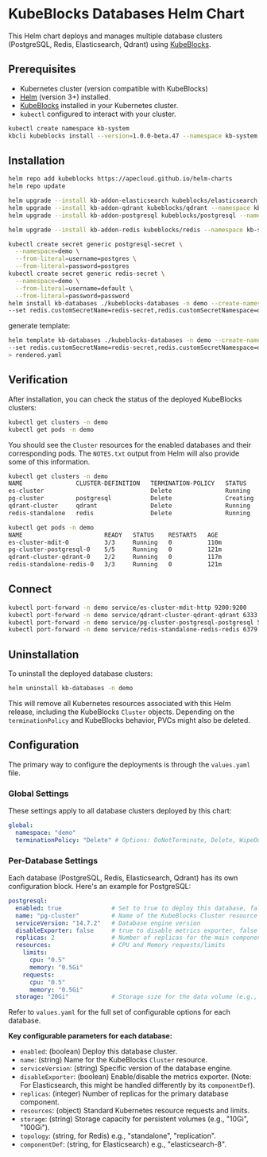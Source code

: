 # KubeBlocks Databases Helm Chart

This Helm chart deploys and manages multiple database clusters (PostgreSQL, Redis, Elasticsearch, Qdrant) using [KubeBlocks](https://kubeblocks.io/).

## Prerequisites

*   Kubernetes cluster (version compatible with KubeBlocks)
*   [Helm](https://helm.sh/docs/intro/install/) (version 3+) installed.
*   [KubeBlocks](https://kubeblocks.io/docs/preview/user_docs/installation) installed in your Kubernetes cluster.
*   `kubectl` configured to interact with your cluster.

```bash
kubectl create namespace kb-system
kbcli kubeblocks install --version=1.0.0-beta.47 --namespace kb-system
```


## Installation

```bash
helm repo add kubeblocks https://apecloud.github.io/helm-charts
helm repo update

helm upgrade --install kb-addon-elasticsearch kubeblocks/elasticsearch --namespace kb-system --version 1.0.0-alpha.0
helm upgrade --install kb-addon-qdrant kubeblocks/qdrant --namespace kb-system --version 1.0.0-alpha.0
helm upgrade --install kb-addon-postgresql kubeblocks/postgresql --namespace kb-system --version 1.0.0-alpha.0

helm upgrade --install kb-addon-redis kubeblocks/redis --namespace kb-system --version 1.0.0-alpha.0
```

```bash
kubectl create secret generic postgresql-secret \
  --namespace=demo \
  --from-literal=username=postgres \
  --from-literal=password=postgres
kubectl create secret generic redis-secret \
  --namespace=demo \
  --from-literal=username=default \
  --from-literal=password=password
helm install kb-databases ./kubeblocks-databases -n demo --create-namespace \
--set redis.customSecretName=redis-secret,redis.customSecretNamespace=demo,postgresql.customSecretName=postgresql-secret,postgresql.customSecretNamespace=demo
```

generate template: 
```bash
helm template kb-databases ./kubeblocks-databases -n demo --create-namespace \
--set redis.customSecretName=redis-secret,redis.customSecretNamespace=demo,postgresql.customSecretName=postgresql-secret,postgresql.customSecretNamespace=demo \
> rendered.yaml
```

## Verification

After installation, you can check the status of the deployed KubeBlocks clusters:

```bash
kubectl get clusters -n demo
kubectl get pods -n demo
```


You should see the `Cluster` resources for the enabled databases and their corresponding pods. The `NOTES.txt` output from Helm will also provide some of this information.

```bash
kubectl get clusters -n demo
NAME               CLUSTER-DEFINITION   TERMINATION-POLICY   STATUS     AGE
es-cluster                              Delete               Running    121m
pg-cluster         postgresql           Delete               Creating   121m
qdrant-cluster     qdrant               Delete               Running    121m
redis-standalone   redis                Delete               Running    121m

kubectl get pods -n demo
NAME                       READY   STATUS    RESTARTS   AGE
es-cluster-mdit-0          3/3     Running   0          110m
pg-cluster-postgresql-0    5/5     Running   0          121m
qdrant-cluster-qdrant-0    2/2     Running   0          117m
redis-standalone-redis-0   3/3     Running   0          121m
```

## Connect

```bash
kubectl port-forward -n demo service/es-cluster-mdit-http 9200:9200
kubectl port-forward -n demo service/qdrant-cluster-qdrant-qdrant 6333:6333
kubectl port-forward -n demo service/pg-cluster-postgresql-postgresql 5432:5432
kubectl port-forward -n demo service/redis-standalone-redis-redis 6379:6379
```

## Uninstallation

To uninstall the deployed database clusters:

```bash
helm uninstall kb-databases -n demo
```
This will remove all Kubernetes resources associated with this Helm release, including the KubeBlocks `Cluster` objects. Depending on the `terminationPolicy` and KubeBlocks behavior, PVCs might also be deleted.


## Configuration

The primary way to configure the deployments is through the `values.yaml` file.

### Global Settings

These settings apply to all database clusters deployed by this chart:

```yaml
global:
  namespace: "demo"
  terminationPolicy: "Delete" # Options: DoNotTerminate, Delete, WipeOut
```

### Per-Database Settings

Each database (PostgreSQL, Redis, Elasticsearch, Qdrant) has its own configuration block. Here's an example for PostgreSQL:

```yaml
postgresql:
  enabled: true              # Set to true to deploy this database, false to skip
  name: "pg-cluster"         # Name of the KubeBlocks Cluster resource
  serviceVersion: "14.7.2"   # Database engine version
  disableExporter: false     # true to disable metrics exporter, false to enable
  replicas: 2                # Number of replicas for the main component
  resources:                 # CPU and Memory requests/limits
    limits:
      cpu: "0.5"
      memory: "0.5Gi"
    requests:
      cpu: "0.5"
      memory: "0.5Gi"
  storage: "20Gi"            # Storage size for the data volume (e.g., PVC)
```

Refer to `values.yaml` for the full set of configurable options for each database.

**Key configurable parameters for each database:**

*   `enabled`: (boolean) Deploy this database cluster.
*   `name`: (string) Name for the KubeBlocks `Cluster` resource.
*   `serviceVersion`: (string) Specific version of the database engine.
*   `disableExporter`: (boolean) Enable/disable the metrics exporter. (Note: For Elasticsearch, this might be handled differently by its `componentDef`).
*   `replicas`: (integer) Number of replicas for the primary database component.
*   `resources`: (object) Standard Kubernetes resource requests and limits.
*   `storage`: (string) Storage capacity for persistent volumes (e.g., "10Gi", "100Gi").
*   `topology`: (string, for Redis) e.g., "standalone", "replication".
*   `componentDef`: (string, for Elasticsearch) e.g., "elasticsearch-8".